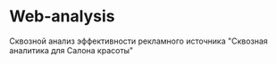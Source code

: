 # Web-analysis
Сквозной анализ эффективности рекламного источника
"Сквозная аналитика для Салона красоты"
